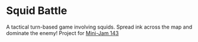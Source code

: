 # Squid Battle

A tactical turn-based game involving squids. Spread ink across the map and dominate the enemy! Project for [Mini-Jam 143](https://itch.io/jam/mini-jam-143-ink)
